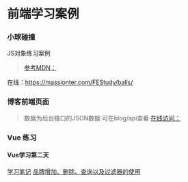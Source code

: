 # 前端学习案例

### 小球碰撞

JS对象练习案例

> [参考MDN：](<https://developer.mozilla.org/zh-CN/docs/Learn/JavaScript/Objects/Object_building_practice>)

在线：<https://massionter.com/FEStudy/balls/>

### 博客前端页面
> 数据为后台接口的JSON数据
可在blog/api查看
[在线访问：](<https://massionter.com/FEStudy/myblog/>)

### Vue 练习

#### Vue学习第二天
[学习笔记](https://massionter.com/posts/javascript/vue/Vue%E5%AD%A6%E4%B9%A0%E6%80%BB%E7%BB%93%E7%AC%AC%E4%BA%8C%E5%A4%A9)
[品牌增加、删除、查询以及过滤器的使用](https://massionter.com/FEStudy/vue/day201.html)

